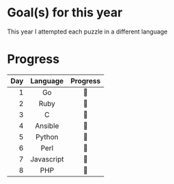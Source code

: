 # Goal(s) for this year

This year I attempted each puzzle in a different language




# Progress

| Day | Language                       | Progress          |
| --: | :-:                            | :-:               |
| 1   | Go                             | :1st_place_medal: |
| 2   | Ruby                           | :1st_place_medal: |
| 3   | C                              | :2nd_place_medal: |
| 4   | Ansible                        | :2nd_place_medal: |
| 5   | Python                         | :2nd_place_medal: |
| 6   | Perl                           | :2nd_place_medal: |
| 7   | Javascript                     | :2nd_place_medal: |
| 8   | PHP                            | :1st_place_medal: |

